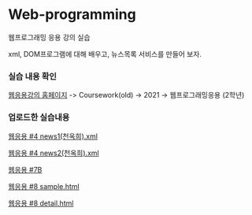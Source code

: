 # Web-programming
웹프로그래밍 응용 강의 실습

xml, DOM프로그램에 대해 배우고, 뉴스목록 서비스를 만들어 보자.

### 실습 내용 확인

[웹응용강의 홈페이지](http://mm.sookmyung.ac.kr/~sblim/) -> Coursework(old) -> 2021 -> 웹프로그래밍응용 (2학년)

### 업로드한 실습내용

[웹응용 #4 news1(천옥희).xml](http://mm.sookmyung.ac.kr/~itx1910896/xml/news1(CheonOH).xml)

[웹응용 #4 news2(천옥희).xml](http://mm.sookmyung.ac.kr/~itx1910896/xml/news2(CheonOH).xml)

[웹응용 #7B](http://mm.sookmyung.ac.kr/~itx1910896/xml/CheonOH.html)

[웹응용 #8 sample.html](http://mm.sookmyung.ac.kr/~itx1910896/xml/sample.html)

[웹응용 #8 detail.html](http://mm.sookmyung.ac.kr/~itx1910896/xml/detail.html)
